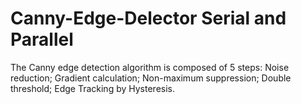 # Canny-Edge-Delector Serial and Parallel
The Canny edge detection algorithm is composed of 5 steps: Noise reduction; Gradient calculation; Non-maximum suppression; Double threshold; Edge Tracking by Hysteresis.
